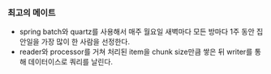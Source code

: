 ### 최고의 메이트
* spring batch와 quartz를 사용해서 매주 월요일 새벽마다 모든 방마다 1주 동안 집안일을
  가장 많이 한 사람을 선정한다.
* reader와 processor를 거쳐 처리된 item을 chunk size만큼 쌓은 뒤 writer를 통해
  데이터이스로 쿼리를 날린다.